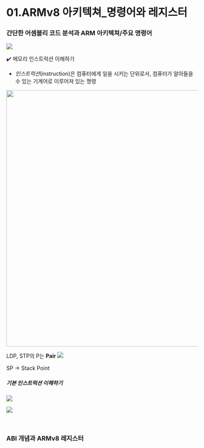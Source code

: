 # 01.ARMv8 아키텍쳐_명령어와 레지스터

### 간단한 어셈블리 코드 분석과 ARM 아키텍쳐/주요 명령어

![](C:\Users\yj.kim\AppData\Roaming\marktext\images\2023-08-28-13-48-54-image.png)

✔️ 메모리 인스트럭션 이해하기

- *인스트럭션*(instruction)은 컴퓨터에게 일을 시키는 단위로서, 컴퓨터가 알아들을 수 있는 기계어로 이루어져 있는 명령

<img src="file:///C:/Users/yj.kim/AppData/Roaming/marktext/images/2023-08-28-13-36-10-image.png" title="" alt="" width="673">

 LDP, STP의 P는 **Pair** ![](C:\Users\yj.kim\AppData\Roaming\marktext\images\2023-08-28-13-36-26-image.png)

SP -> Stack Point

##### 기본 인스트럭션 이해하기

![](C:\Users\yj.kim\AppData\Roaming\marktext\images\2023-08-28-13-46-48-image.png)

![](C:\Users\yj.kim\AppData\Roaming\marktext\images\2023-08-28-13-47-29-image.png)

<br>

### ABI 개념과 ARMv8 레지스터


